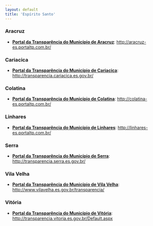 ```yaml
---
layout: default
title: 'Espírito Santo'
---
```


### Aracruz

- **[Portal da Transparência do Município de Aracruz](http://aracruz-es.portaltp.com.br/)**: http://aracruz-es.portaltp.com.br/

### Cariacica

- **[Portal da Transparência do Município de Cariacica](http://transparencia.cariacica.es.gov.br/)**: http://transparencia.cariacica.es.gov.br/

### Colatina

- **[Portal da Transparência do Município de Colatina](http://colatina-es.portaltp.com.br/)**: http://colatina-es.portaltp.com.br/

### Linhares

- **[Portal da Transparência do Município de Linhares](http://linhares-es.portaltp.com.br/)**: http://linhares-es.portaltp.com.br/

### Serra

- **[Portal da Transparência do Município de Serra](http://transparencia.serra.es.gov.br/)**: http://transparencia.serra.es.gov.br/

### Vila Velha

- **[Portal da Transparência do Município de Vila Velha](http://www.vilavelha.es.gov.br/transparencia/)**: http://www.vilavelha.es.gov.br/transparencia/

### Vitória

- **[Portal da Transparência do Município de Vitória](http://transparencia.vitoria.es.gov.br/Default.aspx)**: http://transparencia.vitoria.es.gov.br/Default.aspx
